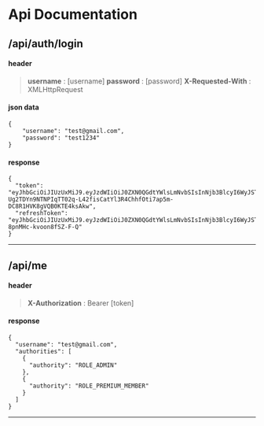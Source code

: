 # Api Documentation

## /api/auth/login

#### header

> **username** : [username]
> **password** : [password]
> **X-Requested-With** : XMLHttpRequest

#### json data
```
{
    "username": "test@gmail.com",
    "password": "test1234"
}
```
#### response
```
{
  "token": "eyJhbGciOiJIUzUxMiJ9.eyJzdWIiOiJ0ZXN0QGdtYWlsLmNvbSIsInNjb3BlcyI6WyJST0xFX0FETUlOIiwiUk9MRV9QUkVNSVVNX01FTUJFUiJdLCJpc3MiOiJodHRwOi8vZ3Vya2FuLmNvbSIsImlhdCI6MTQ4NjY1MDgzNSwiZXhwIjoxNDg2NjUxNzM1fQ.WhmTlFX2HDPMgFZ-Ug2TDYn9NTNPIqTT02q-L42fisCatYl3R4ChhfOti7ap5m-DC8R1HVK8gVQB0KTE4ksAkw",
  "refreshToken": "eyJhbGciOiJIUzUxMiJ9.eyJzdWIiOiJ0ZXN0QGdtYWlsLmNvbSIsInNjb3BlcyI6WyJST0xFX1JFRlJFU0hfVE9LRU4iXSwiaXNzIjoiaHR0cDovL2d1cmthbi5jb20iLCJqdGkiOiJkZTkxYzk3ZS04NDgwLTQzYjQtYmI4MC1lNmYxNmJiMWExNDUiLCJpYXQiOjE0ODY2NTA4MzUsImV4cCI6MTQ4NjY1NDQzNX0.1WgWVBKc0JAZ68dyLZkES30EOhgXTdOLhUf8DQHPHMjUVw8z3C3Y0vJweaEW9DVON-8pnMHc-kvoon8fSZ-F-Q"
}
```
--------

## /api/me

#### header
> **X-Authorization** : Bearer [token]

#### response
```
{
  "username": "test@gmail.com",
  "authorities": [
    {
      "authority": "ROLE_ADMIN"
    },
    {
      "authority": "ROLE_PREMIUM_MEMBER"
    }
  ]
}
```
------